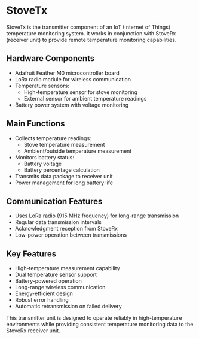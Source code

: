 # StoveTx

StoveTx is the transmitter component of an IoT (Internet of Things) temperature monitoring system. It works in conjunction with StoveRx (receiver unit) to provide remote temperature monitoring capabilities.

## Hardware Components
- Adafruit Feather M0 microcontroller board
- LoRa radio module for wireless communication
- Temperature sensors:
  - High-temperature sensor for stove monitoring
  - External sensor for ambient temperature readings
- Battery power system with voltage monitoring

## Main Functions
- Collects temperature readings:
  - Stove temperature measurement
  - Ambient/outside temperature measurement
- Monitors battery status:
  - Battery voltage
  - Battery percentage calculation
- Transmits data package to receiver unit
- Power management for long battery life

## Communication Features
- Uses LoRa radio (915 MHz frequency) for long-range transmission
- Regular data transmission intervals
- Acknowledgment reception from StoveRx
- Low-power operation between transmissions

## Key Features
- High-temperature measurement capability
- Dual temperature sensor support
- Battery-powered operation
- Long-range wireless communication
- Energy-efficient design
- Robust error handling
- Automatic retransmission on failed delivery

This transmitter unit is designed to operate reliably in high-temperature environments while providing consistent temperature monitoring data to the StoveRx receiver unit.